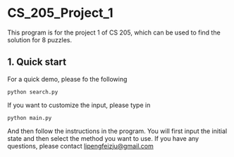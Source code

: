 # CS_205_Project_1
This program is for the project 1 of CS 205, which can be used to find the solution for 8 puzzles. 
## 1. Quick start

For a quick demo, please fo the following
```shell
python search.py 
```

If you want to customize the input, please type in
```shell
python main.py
```
And then follow the instructions in the program. You will first input the initial state and then select the method you want to use. If you have any questions, please contact lipengfeizju@gmail.com



